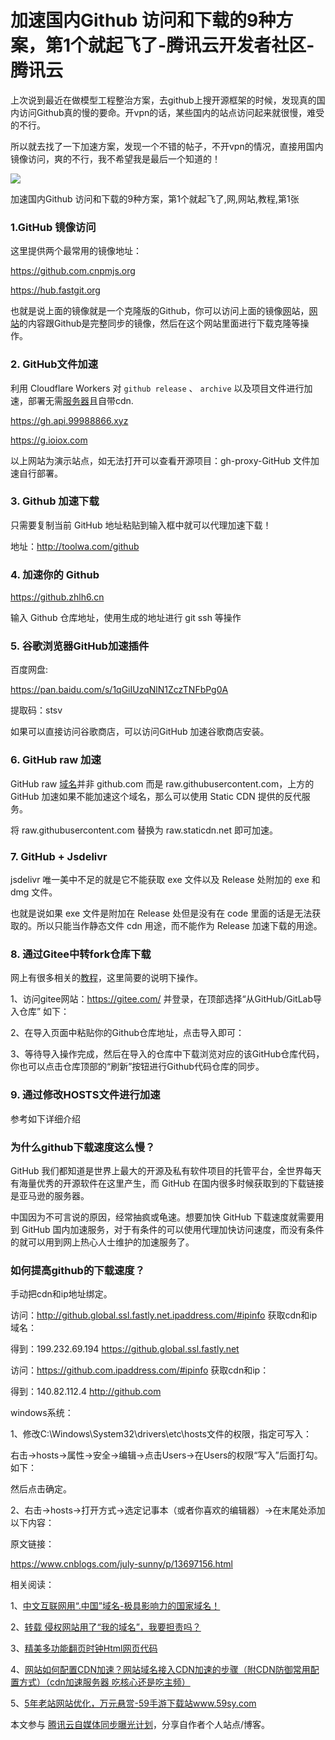 # 加速国内Github 访问和下载的9种方案，第1个就起飞了-腾讯云开发者社区-腾讯云
上次说到最近在做模型工程整治方案，去github上搜开源框架的时候，发现真的国内访问Github真的慢的要命。开vpn的话，某些国内的站点访问起来就很慢，难受的不行。

所以就去找了一下加速方案，发现一个不错的帖子，不开vpn的情况，直接用国内镜像访问，爽的不行，我不希望我是最后一个知道的！

![](https://developer.qcloudimg.com/http-save/yehe-2158303/05f8bd49e2499f11adced954db81c6f3.png)

加速国内Github 访问和下载的9种方案，第1个就起飞了,网,网站,教程,第1张

### 1.GitHub 镜像访问

这里提供两个最常用的镜像地址：

https://github.com.cnpmjs.org

https://hub.fastgit.org

也就是说上面的镜像就是一个克隆版的Github，你可以访问上面的镜像[网](https://cloud.tencent.com/developer/tools/blog-entry?target=https%3A%2F%2Fwww.blogw.cn%2Ftags-908.html&source=article&objectId=2213558)站，[网站](https://cloud.tencent.com/developer/tools/blog-entry?target=https%3A%2F%2Fwww.blogw.cn%2Ftags-441.html&source=article&objectId=2213558)的内容跟Github是完整同步的镜像，然后在这个网站里面进行下载克隆等操作。

### 2\. GitHub文件加速

利用 Cloudflare Workers 对 `github release` 、 `archive` 以及项目文件进行加速，部署无需[服务器](https://cloud.tencent.com/act/pro/promotion-cvm?from_column=20065&from=20065)且自带cdn.

https://gh.api.99988866.xyz

https://g.ioiox.com

以上网站为演示站点，如无法打开可以查看开源项目：gh-proxy-GitHub 文件加速自行部署。

### 3\. Github 加速下载

只需要复制当前 GitHub 地址粘贴到输入框中就可以代理加速下载！

地址：http://toolwa.com/github

### 4\. 加速你的 Github

https://github.zhlh6.cn

输入 Github 仓库地址，使用生成的地址进行 git ssh 等操作

### 5\. 谷歌浏览器GitHub加速插件

百度网盘:

https://pan.baidu.com/s/1qGiIUzqNlN1ZczTNFbPg0A

提取码：stsv

如果可以直接访问谷歌商店，可以访问GitHub 加速谷歌商店安装。

### 6\. GitHub raw 加速

GitHub raw [域名](https://cloud.tencent.com/act/pro/domain-sales?from_column=20065&from=20065)并非 github.com 而是 raw.githubusercontent.com，上方的 GitHub 加速如果不能加速这个域名，那么可以使用 Static CDN 提供的反代服务。

将 raw.githubusercontent.com 替换为 raw.staticdn.net 即可加速。

### 7\. GitHub + Jsdelivr

jsdelivr 唯一美中不足的就是它不能获取 exe 文件以及 Release 处附加的 exe 和 dmg 文件。

也就是说如果 exe 文件是附加在 Release 处但是没有在 code 里面的话是无法获取的。所以只能当作静态文件 cdn 用途，而不能作为 Release 加速下载的用途。

### 8\. 通过Gitee中转fork仓库下载

网上有很多相关的[教程](https://cloud.tencent.com/developer/tools/blog-entry?target=https%3A%2F%2Fwww.blogw.cn%2Ftags-6.html&source=article&objectId=2213558)，这里简要的说明下操作。

1、访问gitee网站：https://gitee.com/ 并登录，在顶部选择“从GitHub/GitLab导入仓库” 如下：

2、在导入页面中粘贴你的Github仓库地址，点击导入即可：

3、等待导入操作完成，然后在导入的仓库中下载浏览对应的该GitHub仓库代码，你也可以点击仓库顶部的“刷新”按钮进行Github代码仓库的同步。

### 9\. 通过修改HOSTS文件进行加速

参考如下详细介绍

### 为什么github下载速度这么慢？

GitHub 我们都知道是世界上最大的开源及私有软件项目的托管平台，全世界每天有海量优秀的开源软件在这里产生，而 GitHub 在国内很多时候获取到的下载链接是亚马逊的服务器。

中国因为不可言说的原因，经常抽疯或龟速。想要加快 GitHub 下载速度就需要用到 GitHub 国内加速服务，对于有条件的可以使用代理加快访问速度，而没有条件的就可以用到网上热心人士维护的加速服务了。

### 如何提高github的下载速度？

手动把cdn和ip地址绑定。

访问：http://github.global.ssl.fastly.net.ipaddress.com/#ipinfo 获取cdn和ip域名：

得到：199.232.69.194 https://github.global.ssl.fastly.net

访问：https://github.com.ipaddress.com/#ipinfo 获取cdn和ip：

得到：140.82.112.4 http://github.com

windows系统：

1、修改C:\\Windows\\System32\\drivers\\etc\\hosts文件的权限，指定可写入：

右击->hosts->属性->安全->编辑->点击Users->在Users的权限“写入”后面打勾。如下：

然后点击确定。

2、右击->hosts->打开方式->选定记事本（或者你喜欢的编辑器）->在末尾处添加以下内容：

原文链接：

https://www.cnblogs.com/july-sunny/p/13697156.html

相关阅读：

1、[中文互联网用“.中国”域名-极具影响力的国家域名！](https://cloud.tencent.com/developer/tools/blog-entry?target=https%3A%2F%2Fwww.blogw.cn%2Fblog%2F5954.html&source=article&objectId=2213558)

2、[转载 侵权网站用了“我的域名”，我要担责吗？](https://cloud.tencent.com/developer/tools/blog-entry?target=https%3A%2F%2Fwww.blogw.cn%2Fblog%2F5953.html&source=article&objectId=2213558)

3、[精美多功能翻页时钟Html网页代码](https://cloud.tencent.com/developer/tools/blog-entry?target=https%3A%2F%2Fwww.blogw.cn%2Fblog%2F5947.html&source=article&objectId=2213558)

4、[网站如何配置CDN加速？网站域名接入CDN加速的步骤（附CDN防御常用配置方式）（cdn加速服务器 吃核心还是吃主频）](https://cloud.tencent.com/developer/tools/blog-entry?target=https%3A%2F%2Fwww.blogw.cn%2Fblog%2F5942.html&source=article&objectId=2213558)

5、[5年老站网站优化，万元悬赏-59手游下载站www.59sy.com](https://cloud.tencent.com/developer/tools/blog-entry?target=https%3A%2F%2Fwww.blogw.cn%2Fblog%2F5925.html&source=article&objectId=2213558)

本文参与 [腾讯云自媒体同步曝光计划](https://cloud.tencent.com/developer/support-plan)，分享自作者个人站点/博客。